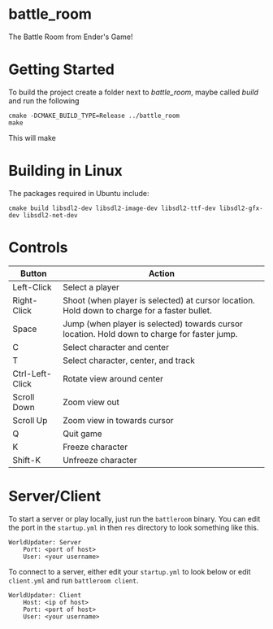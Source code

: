 # battle_room
The Battle Room from Ender's Game!

# Getting Started

To build the project create a folder next to _battle\_room_, maybe called _build_ and run the following
```shell
cmake -DCMAKE_BUILD_TYPE=Release ../battle_room
make
```

This will make 

# Building in Linux
The packages required in Ubuntu include:

```shell
cmake build libsdl2-dev libsdl2-image-dev libsdl2-ttf-dev libsdl2-gfx-dev libsdl2-net-dev
```

# Controls

| Button          | Action                                                                                       |
|-----------------|----------------------------------------------------------------------------------------------|
| Left-Click      | Select a player                                                                              |
| Right-Click     | Shoot (when player is selected) at cursor location. Hold down to charge for a faster bullet. |
| Space           | Jump (when player is selected) towards cursor location. Hold down to charge for faster jump. |
| C               | Select character and center                                                                  |
| T               | Select character, center, and track                                                          |
| Ctrl-Left-Click | Rotate view around center                                                                    |
| Scroll Down     | Zoom view out                                                                                |
| Scroll Up       | Zoom view in towards cursor                                                                  |
| Q               | Quit game                                                                                    |
| K               | Freeze character                                                                             |
| Shift-K          | Unfreeze character                                                                           |

# Server/Client

To start a server or play locally, just run the `battleroom` binary. You can edit the port in the `startup.yml` in then `res` directory to look something like this. 

```
WorldUpdater: Server
    Port: <port of host>
    User: <your username>
```

To connect to a server, either edit your `startup.yml` to look below or edit `client.yml` and run `battleroom client`.

```
WorldUpdater: Client
    Host: <ip of host>
    Port: <port of host>
    User: <your username>
```

